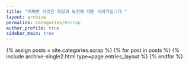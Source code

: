 ```yaml
---
title: "어쩌면 이것은 희망과 도전에 대한 이야기입니다."
layout: archive
permalink: categories/#scrap
author_profile: true
sidebar_main: true
---
```


{% assign posts = site.categories.scrap %}
{% for post in posts %} {% include archive-single2.html type=page.entries_layout %} {% endfor %}